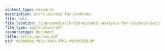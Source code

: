 ```yaml
---
content_type: resource
description: Extra sources for problems.
file: null
file_location: /coursemedia/15-010-economic-analysis-for-business-decisions-fall-2004/d02b66bef95e31a233b7c9d8615d1c9f_extra_sources.pdf
file_type: application/pdf
resourcetype: Document
title: extra_sources.pdf
uid: d02b66be-f95e-31a2-33b7-c9d8615d1c9f
---
```

